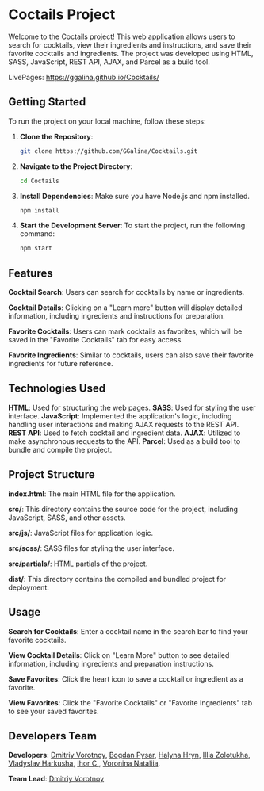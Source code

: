 # Coctails Project

Welcome to the Coctails project! This web application allows users to search for cocktails, view their ingredients and instructions, and save their favorite cocktails and ingredients. The project was developed using HTML, SASS, JavaScript, REST API, AJAX, and Parcel as a build tool.

LivePages: https://ggalina.github.io/Cocktails/

## Getting Started

To run the project on your local machine, follow these steps:

1. **Clone the Repository**:

   ```bash
   git clone https://github.com/GGalina/Cocktails.git

2. **Navigate to the Project Directory**:

    ```bash
    cd Coctails

3. **Install Dependencies**:
Make sure you have Node.js and npm installed.

    ```bash
    npm install
    
4. **Start the Development Server**:
To start the project, run the following command:

    ```bash
    npm start

## Features
**Cocktail Search**: Users can search for cocktails by name or ingredients.

**Cocktail Details**: Clicking on a "Learn more" button will display detailed information, including ingredients and instructions for preparation.

**Favorite Cocktails**: Users can mark cocktails as favorites, which will be saved in the "Favorite Cocktails" tab for easy access.

**Favorite Ingredients**: Similar to cocktails, users can also save their favorite ingredients for future reference.

## Technologies Used
**HTML**: Used for structuring the web pages.
**SASS**: Used for styling the user interface.
**JavaScript**: Implemented the application's logic, including handling user interactions and making AJAX requests to the REST API.
**REST API**: Used to fetch cocktail and ingredient data.
**AJAX**: Utilized to make asynchronous requests to the API.
**Parcel**: Used as a build tool to bundle and compile the project.

## Project Structure

**index.html**: The main HTML file for the application.

**src/**: This directory contains the source code for the project, including JavaScript, SASS, and other assets.

**src/js/**: JavaScript files for application logic.

**src/scss/**: SASS files for styling the user interface.

**src/partials/**: HTML partials of the project.

**dist/**: This directory contains the compiled and bundled project for deployment.

## Usage
**Search for Cocktails**: Enter a cocktail name in the search bar to find your favorite cocktails.

**View Cocktail Details**: Click on "Learn More" button to see detailed information, including ingredients and preparation instructions.

**Save Favorites**: Click the heart icon to save a cocktail or ingredient as a favorite.

**View Favorites**: Click the "Favorite Cocktails" or "Favorite Ingredients" tab to see your saved favorites.

## Developers Team
**Developers**: [Dmitriy Vorotnoy](https://github.com/vorotnoy), [Bogdan Pysar](https://github.com/PiLoT-P), [Halyna Hryn](https://github.com/GGalina), [Illia Zolotukha](https://github.com/001elijah), [Vladyslav Harkusha](https://github.com/Vladyslav-H), [Ihor C.](https://github.com/IgorCua), [Voronina Nataliia](https://github.com/VoroninaNataliia).

**Team Lead**: [Dmitriy Vorotnoy](https://github.com/vorotnoy)
